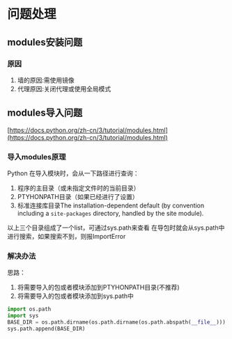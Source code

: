 # 问题处理
## modules安装问题
### 原因
1. 墙的原因:需使用镜像
2. 代理原因:关闭代理或使用全局模式
## modules导入问题
[https://docs.python.org/zh-cn/3/tutorial/modules.html](https://docs.python.org/zh-cn/3/tutorial/modules.html)

### 导入modules原理
Python 在导入模块时，会从一下路径进行查询：
1. 程序的主目录（或未指定文件时的当前目录）
2. PTYHONPATH目录（如果已经进行了设置）
3. 标准连接库目录The installation-dependent default (by convention including a `site-packages` directory, handled by the site module).
   
以上三个目录组成了一个list，可通过sys.path来查看
在导包时就会从sys.path中进行搜索，如果搜索不到，则报ImportError

### 解决办法
思路：
1. 将需要导入的包或者模块添加到PTYHONPATH目录(不推荐)
2. 将需要导入的包或者模块添加到sys.path中

```python
import os.path
import sys
BASE_DIR = os.path.dirname(os.path.dirname(os.path.abspath(__file__)))    
sys.path.append(BASE_DIR)
```